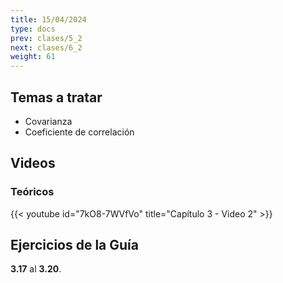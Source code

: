 ```yaml
---
title: 15/04/2024
type: docs
prev: clases/5_2
next: clases/6_2
weight: 61
---
```



## Temas a tratar

* Covarianza
* Coeficiente de correlación

## Videos

### Teóricos

{{< youtube id="7kO8-7WVfVo" title="Capítulo 3 - Video 2" >}}




## Ejercicios de la Guía
**3.17** al **3.20**.

